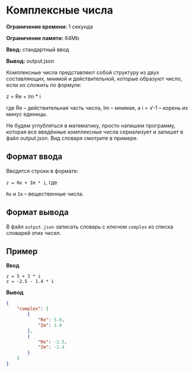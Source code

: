 # Комплексные числа

**Ограничение времени:** 1 секунда

**Ограничение памяти:** 64Mb

**Ввод:** стандартный ввод

**Вывод:** output.json

Комплексные числа представляют собой структуру из двух составляющих, мнимой и действительной, которые образуют число, если их сложить по формуле:

z = Re + Im * i

где
Re – действительная часть числа,
Im – мнимая, а
i = √-1 – корень из минус единицы.

Не будем углубляться в математику, просто напишем программу, которая все введённые комплексные числа сериализует и запишет в файл output.json. Вид словаря смотрите в примере.

## Формат ввода

Вводятся строки в формате:

`z = Re + Im * i`, где

`Re` и `Im` – вещественные числа.

## Формат вывода

В файл `output.json` записать словарь с ключом `complex` из списка словарей этих чисел.

## Пример

**Ввод**
```
z = 5 + 3 * i
z = -2.5 - 1.4 * i
```

**Вывод**
```json
{
    "complex": [
        {
            "Re": 5.0,
            "Im": 3.0
        },
        {
            "Re": -2.5,
            "Im": -1.4
        }
    ]
}